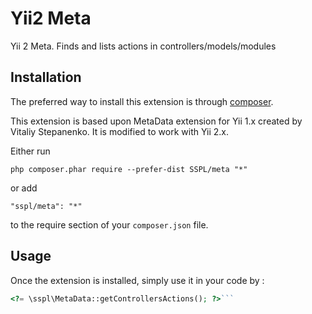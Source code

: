 Yii2 Meta
=========
Yii 2 Meta. Finds and lists actions in controllers/models/modules

Installation
------------

The preferred way to install this extension is through [composer](http://getcomposer.org/download/).

This extension is based upon MetaData extension for Yii 1.x created by Vitaliy Stepanenko. It is modified to work with Yii 2.x.

Either run

```
php composer.phar require --prefer-dist SSPL/meta "*"
```

or add

```
"sspl/meta": "*"
```

to the require section of your `composer.json` file.


Usage
-----

Once the extension is installed, simply use it in your code by  :

```php
<?= \sspl\MetaData::getControllersActions(); ?>```
